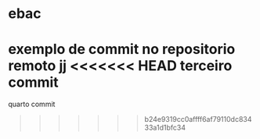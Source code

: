 # ebac

exemplo de commit no repositorio remoto jj
<<<<<<< HEAD
terceiro commit
=======



quarto commit
>>>>>>> b24e9319cc0affff6af79110dc83433a1d1bfc34
